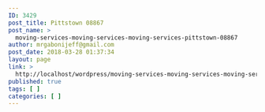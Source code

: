 ```yaml
---
ID: 3429
post_title: Pittstown 08867
post_name: >
  moving-services-moving-services-moving-services-pittstown-08867
author: mrgabonijeff@gmail.com
post_date: 2018-03-28 01:37:34
layout: page
link: >
  http://localhost/wordpress/moving-services-moving-services-moving-services-pittstown-08867/
published: true
tags: [ ]
categories: [ ]
---
```

